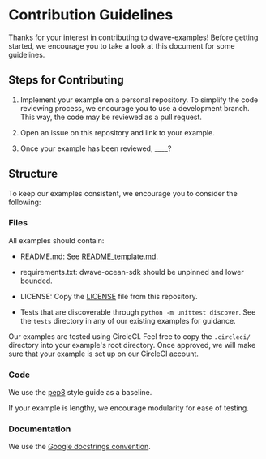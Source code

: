# Contribution Guidelines

Thanks for your interest in contributing to dwave-examples! Before getting
started, we encourage you to take a look at this document for some guidelines.

## Steps for Contributing

1. Implement your example on a personal repository. To simplify the code
   reviewing process, we encourage you to use a development branch. This way,
   the code may be reviewed as a pull request.

2. Open an issue on this repository and link to your example.

3. Once your example has been reviewed, ____?

## Structure

To keep our examples consistent, we encourage you to consider the following:

### Files

All examples should contain:

* README.md: See [README_template.md](README_template.md).

* requirements.txt: dwave-ocean-sdk should be unpinned and lower bounded.

* LICENSE: Copy the [LICENSE](LICENSE) file from this repository.

* Tests that are discoverable through `python -m unittest discover`. See the
  `tests` directory in any of our existing examples for guidance.

Our examples are tested using CircleCI. Feel free to copy the `.circleci/`
directory into your example's root directory. Once approved, we will make sure
that your example is set up on our CircleCI account.

### Code

We use the [pep8](https://www.python.org/dev/peps/pep-0008/) style guide as a baseline.

If your example is lengthy, we encourage modularity for ease of testing.

### Documentation

We use the [Google docstrings convention](https://google.github.io/styleguide/pyguide.html).
